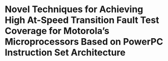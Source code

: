 # Novel Techniques for Achieving High At-Speed Transition Fault Test Coverage for Motorola’s Microprocessors Based on PowerPC Instruction Set Architecture